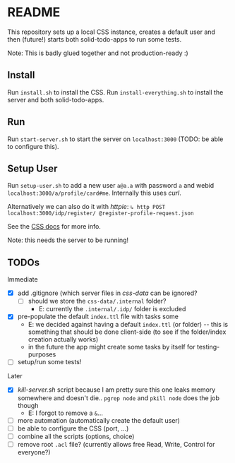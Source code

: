 # README

This repository sets up a local CSS instance, creates a default user and then (future!) starts both solid-todo-apps to run some tests.

Note: This is badly glued together and not production-ready :)

## Install

Run `install.sh` to install the CSS. Run `install-everything.sh` to install the server and both solid-todo-apps.

## Run

Run `start-server.sh` to start the server on `localhost:3000` (TODO: be able to configure this).

## Setup User

Run `setup-user.sh` to add a new user `a@a.a` with password `a` and webid `localhost:3000/a/profile/card#me`. Internally this uses _curl_.

Alternatively we can also do it with _httpie_: `↳ http POST localhost:3000/idp/register/ @register-profile-request.json`

See the [CSS docs](https://github.com/CommunitySolidServer/CommunitySolidServer/blob/9a5fc674f3f98c1d33122f5cde8a501449db6c1f/documentation/markdown/usage/identity-provider.md#json-api) for more info.

Note: this needs the server to be running!

## TODOs

Immediate

- [x] add .gitignore (which server files in _css-data_ can be ignored?
    - [ ] should we store the `css-data/.internal` folder?
        - E: currently the `.internal/.idp/` folder is excluded
- [x] pre-populate the default `index.ttl` file with tasks some
    - E: we decided against having a default `index.ttl` (or folder) -- this is something that should be done client-side (to see if the folder/index creation actually works)
    - in the future the app might create some tasks by itself for testing-purposes
- [ ] setup/run some tests!

Later

- [x] _kill-server.sh_ script because I am pretty sure this one leaks memory somewhere and doesn't die.. `pgrep node` and `pkill node` does the job though
    - E: I forgot to remove a `&`...
- [ ] more automation (automatically create the default user)
- [ ] be able to configure the CSS (port, ...)
- [ ] combine all the scripts (options, choice)
- [ ] remove root `.acl` file? (currently allows free Read, Write, Control for everyone?)
